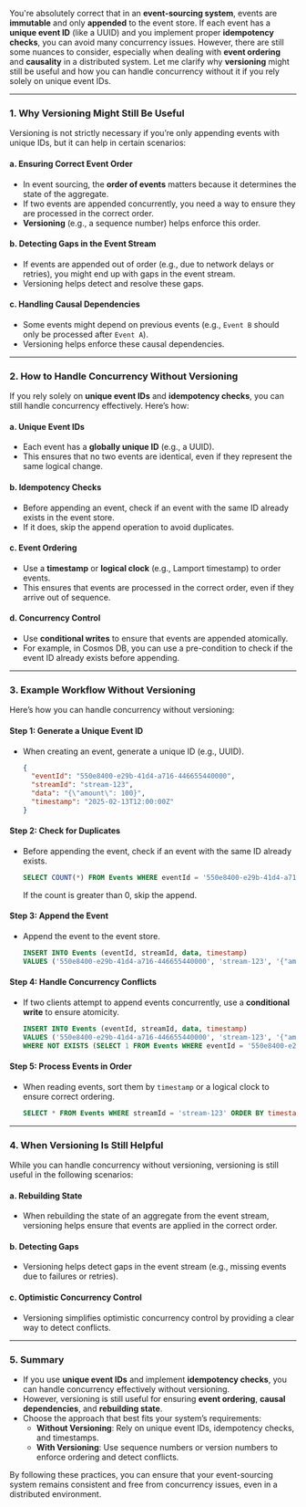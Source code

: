 You're absolutely correct that in an **event-sourcing system**, events are **immutable** and only **appended** to the event store. If each event has a **unique event ID** (like a UUID) and you implement proper **idempotency checks**, you can avoid many concurrency issues. However, there are still some nuances to consider, especially when dealing with **event ordering** and **causality** in a distributed system. Let me clarify why **versioning** might still be useful and how you can handle concurrency without it if you rely solely on unique event IDs.

---

### **1. Why Versioning Might Still Be Useful**
Versioning is not strictly necessary if you’re only appending events with unique IDs, but it can help in certain scenarios:

#### **a. Ensuring Correct Event Order**
- In event sourcing, the **order of events** matters because it determines the state of the aggregate.
- If two events are appended concurrently, you need a way to ensure they are processed in the correct order.
- **Versioning** (e.g., a sequence number) helps enforce this order.

#### **b. Detecting Gaps in the Event Stream**
- If events are appended out of order (e.g., due to network delays or retries), you might end up with gaps in the event stream.
- Versioning helps detect and resolve these gaps.

#### **c. Handling Causal Dependencies**
- Some events might depend on previous events (e.g., `Event B` should only be processed after `Event A`).
- Versioning helps enforce these causal dependencies.

---

### **2. How to Handle Concurrency Without Versioning**
If you rely solely on **unique event IDs** and **idempotency checks**, you can still handle concurrency effectively. Here’s how:

#### **a. Unique Event IDs**
- Each event has a **globally unique ID** (e.g., a UUID).
- This ensures that no two events are identical, even if they represent the same logical change.

#### **b. Idempotency Checks**
- Before appending an event, check if an event with the same ID already exists in the event store.
- If it does, skip the append operation to avoid duplicates.

#### **c. Event Ordering**
- Use a **timestamp** or **logical clock** (e.g., Lamport timestamp) to order events.
- This ensures that events are processed in the correct order, even if they arrive out of sequence.

#### **d. Concurrency Control**
- Use **conditional writes** to ensure that events are appended atomically.
- For example, in Cosmos DB, you can use a pre-condition to check if the event ID already exists before appending.

---

### **3. Example Workflow Without Versioning**
Here’s how you can handle concurrency without versioning:

#### **Step 1: Generate a Unique Event ID**
- When creating an event, generate a unique ID (e.g., UUID).
  ```json
  {
    "eventId": "550e8400-e29b-41d4-a716-446655440000",
    "streamId": "stream-123",
    "data": "{\"amount\": 100}",
    "timestamp": "2025-02-13T12:00:00Z"
  }
  ```

#### **Step 2: Check for Duplicates**
- Before appending the event, check if an event with the same ID already exists.
  ```sql
  SELECT COUNT(*) FROM Events WHERE eventId = '550e8400-e29b-41d4-a716-446655440000'
  ```
  If the count is greater than 0, skip the append.

#### **Step 3: Append the Event**
- Append the event to the event store.
  ```sql
  INSERT INTO Events (eventId, streamId, data, timestamp)
  VALUES ('550e8400-e29b-41d4-a716-446655440000', 'stream-123', '{"amount": 100}', '2025-02-13T12:00:00Z')
  ```

#### **Step 4: Handle Concurrency Conflicts**
- If two clients attempt to append events concurrently, use a **conditional write** to ensure atomicity.
  ```sql
  INSERT INTO Events (eventId, streamId, data, timestamp)
  VALUES ('550e8400-e29b-41d4-a716-446655440000', 'stream-123', '{"amount": 100}', '2025-02-13T12:00:00Z')
  WHERE NOT EXISTS (SELECT 1 FROM Events WHERE eventId = '550e8400-e29b-41d4-a716-446655440000')
  ```

#### **Step 5: Process Events in Order**
- When reading events, sort them by `timestamp` or a logical clock to ensure correct ordering.
  ```sql
  SELECT * FROM Events WHERE streamId = 'stream-123' ORDER BY timestamp ASC
  ```

---

### **4. When Versioning Is Still Helpful**
While you can handle concurrency without versioning, versioning is still useful in the following scenarios:

#### **a. Rebuilding State**
- When rebuilding the state of an aggregate from the event stream, versioning helps ensure that events are applied in the correct order.

#### **b. Detecting Gaps**
- Versioning helps detect gaps in the event stream (e.g., missing events due to failures or retries).

#### **c. Optimistic Concurrency Control**
- Versioning simplifies optimistic concurrency control by providing a clear way to detect conflicts.

---

### **5. Summary**
- If you use **unique event IDs** and implement **idempotency checks**, you can handle concurrency effectively without versioning.
- However, versioning is still useful for ensuring **event ordering**, **causal dependencies**, and **rebuilding state**.
- Choose the approach that best fits your system’s requirements:
  - **Without Versioning**: Rely on unique event IDs, idempotency checks, and timestamps.
  - **With Versioning**: Use sequence numbers or version numbers to enforce ordering and detect conflicts.

By following these practices, you can ensure that your event-sourcing system remains consistent and free from concurrency issues, even in a distributed environment.